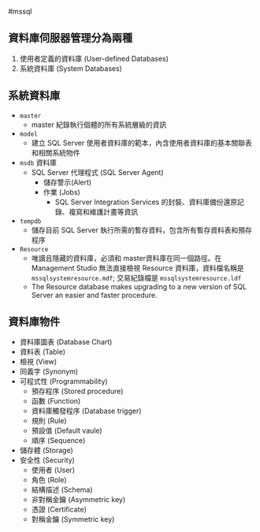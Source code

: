 #mssql 

## 資料庫伺服器管理分為兩種
1. 使用者定義的資料庫 (User-defined Databases)
2. 系統資料庫 (System Databases)

## 系統資料庫
- `master`
	-  master 紀錄執行個體的所有系統層級的資訊
- `model`
	- 建立 SQL Server 使用者資料庫的範本，內含使用者資料庫的基本關聯表和相關系統物件 
- `msdb` 資料庫 
	- SQL Server 代理程式 (SQL Server Agent)
		- 儲存警示(Alert)
		- 作業 (Jobs)
		 	- SQL Server Integration Services 的封裝、資料庫備份還原記錄、複寫和維護計畫等資訊
- `tempdb`
	- 儲存目前 SQL Server 執行所需的暫存資料，包含所有暫存資料表和預存程序
- `Resource` 
	- 唯讀且隱藏的資料庫，必須和 master資料庫在同一個路徑。在 Management Studio 無法直接檢視 Resource 資料庫，資料檔名稱是 `mssqlsystemresource.mdf`; 交易紀錄檔是 `mssqlsystemresource.ldf`
	- The Resource database makes upgrading to a new version of SQL Server an easier and faster procedure.

## 資料庫物件
- 資料庫圖表 (Database Chart)
- 資料表 (Table)
- 檢視 (View)
- 同義字 (Synonym)
- 可程式性 (Programmability)
	- 預存程序 (Stored procedure)
	- 函數 (Function)
	- 資料庫觸發程序 (Database trigger)
	- 規則 (Rule)
	- 預設值 (Default vaule)
	- 順序 (Sequence)
- 儲存體 (Storage)
- 安全性 (Security)
	- 使用者 (User)
	- 角色 (Role)
	- 結構描述 (Schema)
	- 非對稱金鑰 (Asymmetric key)
	- 憑證 (Certificate)
	- 對稱金鑰 (Symmetric key)


	